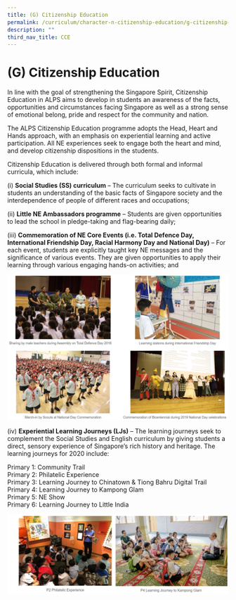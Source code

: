 ```yaml
---
title: (G) Citizenship Education
permalink: /curriculum/character-n-citizenship-education/g-citizenship-education
description: ""
third_nav_title: CCE
---
```

# **(G) Citizenship Education**

In line with the goal of strengthening the Singapore Spirit, Citizenship Education in ALPS aims to develop in students an awareness of the facts, opportunities and circumstances facing Singapore as well as a strong sense of emotional belong, pride and respect for the community and nation. 

The ALPS Citizenship Education programme adopts the Head, Heart and Hands approach, with an emphasis on experiential learning and active participation. All NE experiences seek to engage both the heart and mind, and develop citizenship dispositions in the students.  

Citizenship Education is delivered through both formal and informal curricula, which include:  


(i) **Social Studies (SS) curriculum** – The curriculum seeks to cultivate in students an understanding of the basic facts of Singapore society and the interdependence of people of different races and occupations;        

(ii) **Little NE Ambassadors programme** – Students are given opportunities to lead the school in pledge-taking and flag-bearing daily;

(iii) **Commemoration of NE Core Events (i.e. Total Defence Day, International Friendship Day, Racial Harmony Day and National Day)** – For each event, students are explicitly taught key NE messages and the significance of various events. They are given opportunities to apply their learning through various engaging hands-on activities; and

![](/images/CCE%20education.jpg)

(iv) **Experiential Learning Journeys (LJs)** – The learning journeys seek to complement the Social Studies and English curriculum by giving students a direct, sensory experience of Singapore’s rich history and heritage. The learning journeys for 2020 include: 

  

Primary 1: Community Trail    
Primary 2: Philatelic Experience    
Primary 3: Learning Journey to Chinatown & Tiong Bahru Digital Trail     
Primary 4: Learning Journey to Kampong Glam        
Primary 5: NE Show     
Primary 6: Learning Journey to Little India

![](/images/CCE%20education-1.jpg)